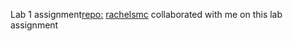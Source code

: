 Lab 1 assignment[repo:](https://github.com/ursulakaczmarek/gittest_uak211/tree/master)
[rachelsmc](https://github.com/rachelsmc) collaborated with me on this lab assignment
